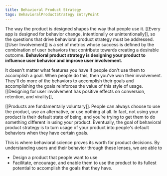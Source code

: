 ```yaml
---
title: Behavioral Product Strategy
tags: BehavioralProductStrategy EntryPoint
---
```

The way the product is designed shapes the way that people use it. [[Every app is designed for behavior change, intentionally or unintentionally]], so the questions that drive behavioral product strategy must be addressed. [[User Involvement]] is a set of metrics whose success is defined by the combination of user behaviors that contribute towards creating a desirable outcome. **Behavioral product strategy is designing your product to influence user behavior and improve user involvement.**

It doesn't matter what features you have if people don't use them to accomplish a goal. When people do this, then you've won their involvement. They'll do more of the behaviors to accomplish their goals and accomplishing the goals reinforces the value of this style of usage. [[Designing for user involvement has positive effects on conversion, retention, and virality]],

[[Products are fundamentally voluntary]]. People can always choose to use the product, use an alternative, or use nothing at all. In fact, not using your product is their default state of being, and you’re trying to get them to do something different in using your product. Eventually, the goal of behavioral product strategy is to turn usage of your product into people's default behaviors when they have certain goals.

This is where behavioral science proves its worth for product decisions. By understanding users and their behavior through these lenses, we are able to 
* Design a product that people want to use
* Facilitate, encourage, and enable them to use the product to its fullest potential to accomplish the goals that they have.
